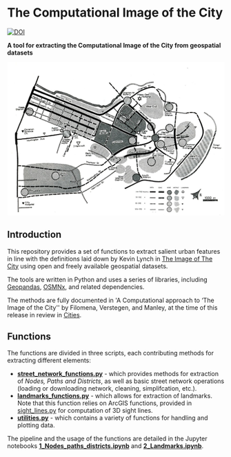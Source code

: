 # The Computational Image of the City 
[![DOI](https://zenodo.org/badge/130851801.svg)](https://zenodo.org/badge/latestdoi/130851801)

**A tool for extracting the Computational Image of the City from geospatial datasets**


<img src="image_of_the_city_boston.jpg" alt="Image of the City (© The MIT Press)" />

## Introduction

This repository provides a set of functions to extract salient urban features in line with the definitions laid down by Kevin Lynch in [The Image of The City](https://mitpress.mit.edu/books/image-city) using open and freely available geospatial datasets.

The tools are written in Python and uses a series of libraries, including [Geopandas](http://geopandas.org), [OSMNx](https://osmnx.readthedocs.io/en/stable/), and related dependencies.

The methods are fully documented in 'A Computational approach to ‘The Image of the City'' by Filomena, Verstegen, and Manley, at the time of this release in review in [Cities](https://www.journals.elsevier.com/cities/).

## Functions

The functions are divided in three scripts, each contributing methods for extracting different elements:

* **[street_network_functions.py](street_network_functions.py)** - which provides methods for extraction of *Nodes, Paths and Districts*, as well as basic street network operations (loading or downloading network, cleaning, simplifcation, etc.).  
* **[landmarks_functions.py](landmarks_functions.py)** - which allows for extraction of landmarks. Note that this function relies on ArcGIS functions, provided in [sight_lines.py](sight_lines.py) for computation of 3D sight lines.
* **[utilities.py](utilities.py)** - which contains a variety of functions for handling and plotting data.

The pipeline and the usage of the functions are detailed in the Jupyter notebooks **[1_Nodes_paths_districts.ipynb](1_Nodes_paths_districts.ipynb)** and **[2_Landmarks.ipynb](2_Landmarks.ipynb)**.

